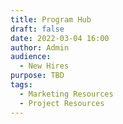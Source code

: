 ```yaml
---
title: Program Hub
draft: false
date: 2022-03-04 16:00
author: Admin
audience:
  - New Hires
purpose: TBD
tags:
  - Marketing Resources
  - Project Resources
---
```

